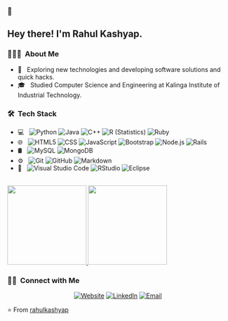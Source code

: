 <!-- <img src="https://raw.githubusercontent.com/file.png"> -->
### 👋

<h2> Hey there! I'm Rahul Kashyap.</h2>

<h3> 👨🏻‍💻 &nbsp;About Me </h3>

- 🤔 &nbsp; Exploring new technologies and developing software solutions and quick hacks.
- 🎓 &nbsp; Studied Computer Science and Engineering at Kalinga Institute of Industrial Technology.

<h3> 🛠 &nbsp;Tech Stack</h3>

- 💻 &nbsp;
  ![Python](https://img.shields.io/badge/-Python-333333?style=flat&logo=python)
  ![Java](https://img.shields.io/badge/-Java-333333?style=flat&logo=Java&logoColor=007396)
  ![C++](https://img.shields.io/badge/-C++-333333?style=flat&logo=C%2B%2B&logoColor=00599C)
  ![R (Statistics)](https://img.shields.io/badge/-R-333333?style=flat&logo=R&logoColor=276DC3)
  ![Ruby](https://img.shields.io/badge/ruby-%23CC342D.svg?style=flate&logo=ruby&logoColor=white)
- 🌐 &nbsp;
  ![HTML5](https://img.shields.io/badge/-HTML5-333333?style=flat&logo=HTML5)
  ![CSS](https://img.shields.io/badge/-CSS-333333?style=flat&logo=CSS3&logoColor=1572B6)
  ![JavaScript](https://img.shields.io/badge/-JavaScript-333333?style=flat&logo=javascript)
  ![Bootstrap](https://img.shields.io/badge/-Bootstrap-333333?style=flat&logo=bootstrap&logoColor=563D7C)
  ![Node.js](https://img.shields.io/badge/-Node.js-333333?style=flat&logo=node.js)
  ![Rails](https://img.shields.io/badge/rails-%23CC0000.svg?style=flat&logo=ruby-on-rails&logoColor=white)
- 🛢 &nbsp;
  ![MySQL](https://img.shields.io/badge/-MySQL-333333?style=flat&logo=mysql)
  ![MongoDB](https://img.shields.io/badge/-MongoDB-333333?style=flat&logo=mongodb)
- ⚙️ &nbsp;
  ![Git](https://img.shields.io/badge/-Git-333333?style=flat&logo=git)
  ![GitHub](https://img.shields.io/badge/-GitHub-333333?style=flat&logo=github)
  ![Markdown](https://img.shields.io/badge/-Markdown-333333?style=flat&logo=markdown)
- 🔧 &nbsp;
  ![Visual Studio Code](https://img.shields.io/badge/-Visual%20Studio%20Code-333333?style=flat&logo=visual-studio-code&logoColor=007ACC)
  ![RStudio](https://img.shields.io/badge/-RStudio-333333?style=flat&logo=rstudio)
  ![Eclipse](https://img.shields.io/badge/-Eclipse-333333?style=flat&logo=eclipse-ide&logoColor=2C2255)

<br/>

<a href="https://github.com/i-rahulkashyap">
  <img height="180em" src="https://github-readme-stats.vercel.app/api?username=i-rahulkashyap&theme=buefy&show_icons=true" />
  <img height="180em" src="https://github-readme-stats.vercel.app/api/top-langs/?username=i-rahulkashyap&theme=buefy&layout=compact" />
</a>

<br/>

<h3> 🤝🏻 &nbsp;Connect with Me </h3>

<p align="center">
<a href="https://www.kashyaprahul.me/"><img alt="Website" src="https://img.shields.io/badge/Website-www.kashyaprahul.me-blue?style=flat-square&logo=google-chrome"></a>
<a href="https://www.linkedin.com/in/i-rahul/"><img alt="LinkedIn" src="https://img.shields.io/badge/LinkedIn-Rahul%20Kashyap-blue?style=flat-square&logo=linkedin"></a>
<a href="mailto:kashyap.rk.rahul@gmail.com"><img alt="Email" src="https://img.shields.io/badge/Email-kashyap.rk.rahul@gmail.com-blue?style=flat-square&logo=gmail"></a>
</p>

⭐️ From [rahulkashyap](https://github.com/i-rahulkashyap)
